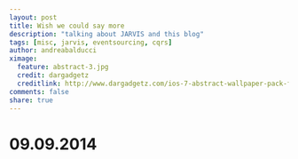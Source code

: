 ```yaml
---
layout: post
title: Wish we could say more
description: "talking about JARVIS and this blog"
tags: [misc, jarvis, eventsourcing, cqrs]
author: andreabalducci
ximage:
  feature: abstract-3.jpg
  credit: dargadgetz
  creditlink: http://www.dargadgetz.com/ios-7-abstract-wallpaper-pack-for-iphone-5-and-ipod-touch-retina/
comments: false
share: true
---
```

# 09.09.2014
